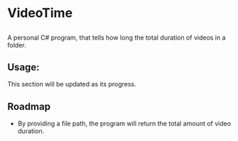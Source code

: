 # VideoTime
##
 A personal C# program, that tells how long the total duration of videos in a folder.

## Usage:
This section will be updated as its progress.

## Roadmap
- By providing a file path, the program will return the total amount of video duration.
